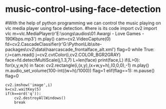 # music-control-using-face-detection
#With the help of python programming we can control the music playing on vlc media player using face detection.
#here is its code
import cv2
import vlc
m=vlc.MediaPlayer(r'E:\songs\audios\01 Awargi - Love Games - 190Kbps.mp3')
m.play()
cam=cv2.VideoCapture(0)
fd=cv2.CascadeClassifier(r'G:\Python\Lib\site-packages\cv2\data\haarcascade_frontalface_alt.xml')
flag=0
while True:
    r,i=cam.read()
    j=cv2.cvtColor(i,cv2.COLOR_BGR2GRAY)
    face=fd.detectMultiScale(j,1.3,7)
    L=len(face)
    print(face,L)
    if(L>0):
        for(x,y,w,h) in face:
            cv2.rectangle(i,(x,y),(x+w,y+h),(0,0,0),-1)
            m.play()
            m.audio_set_volume(100-int((w+h)/1000))
            flag=1
    elif(flag==1):
        m.pause()
        flag=0

    cv2.imshow('image',i)
    k=cv2.waitKey(5)
    if(k==ord('q')):
        cv2.destroyAllWindows()
        break
